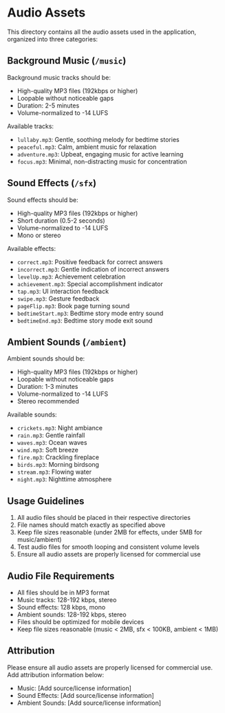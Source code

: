# Audio Assets

This directory contains all the audio assets used in the application, organized into three categories:

## Background Music (`/music`)

Background music tracks should be:
- High-quality MP3 files (192kbps or higher)
- Loopable without noticeable gaps
- Duration: 2-5 minutes
- Volume-normalized to -14 LUFS

Available tracks:
- `lullaby.mp3`: Gentle, soothing melody for bedtime stories
- `peaceful.mp3`: Calm, ambient music for relaxation
- `adventure.mp3`: Upbeat, engaging music for active learning
- `focus.mp3`: Minimal, non-distracting music for concentration

## Sound Effects (`/sfx`)

Sound effects should be:
- High-quality MP3 files (192kbps or higher)
- Short duration (0.5-2 seconds)
- Volume-normalized to -14 LUFS
- Mono or stereo

Available effects:
- `correct.mp3`: Positive feedback for correct answers
- `incorrect.mp3`: Gentle indication of incorrect answers
- `levelUp.mp3`: Achievement celebration
- `achievement.mp3`: Special accomplishment indicator
- `tap.mp3`: UI interaction feedback
- `swipe.mp3`: Gesture feedback
- `pageFlip.mp3`: Book page turning sound
- `bedtimeStart.mp3`: Bedtime story mode entry sound
- `bedtimeEnd.mp3`: Bedtime story mode exit sound

## Ambient Sounds (`/ambient`)

Ambient sounds should be:
- High-quality MP3 files (192kbps or higher)
- Loopable without noticeable gaps
- Duration: 1-3 minutes
- Volume-normalized to -14 LUFS
- Stereo recommended

Available sounds:
- `crickets.mp3`: Night ambiance
- `rain.mp3`: Gentle rainfall
- `waves.mp3`: Ocean waves
- `wind.mp3`: Soft breeze
- `fire.mp3`: Crackling fireplace
- `birds.mp3`: Morning birdsong
- `stream.mp3`: Flowing water
- `night.mp3`: Nighttime atmosphere

## Usage Guidelines

1. All audio files should be placed in their respective directories
2. File names should match exactly as specified above
3. Keep file sizes reasonable (under 2MB for effects, under 5MB for music/ambient)
4. Test audio files for smooth looping and consistent volume levels
5. Ensure all audio assets are properly licensed for commercial use

## Audio File Requirements
- All files should be in MP3 format
- Music tracks: 128-192 kbps, stereo
- Sound effects: 128 kbps, mono
- Ambient sounds: 128-192 kbps, stereo
- Files should be optimized for mobile devices
- Keep file sizes reasonable (music < 2MB, sfx < 100KB, ambient < 1MB)

## Attribution
Please ensure all audio assets are properly licensed for commercial use. Add attribution information below:

- Music: [Add source/license information]
- Sound Effects: [Add source/license information]
- Ambient Sounds: [Add source/license information] 